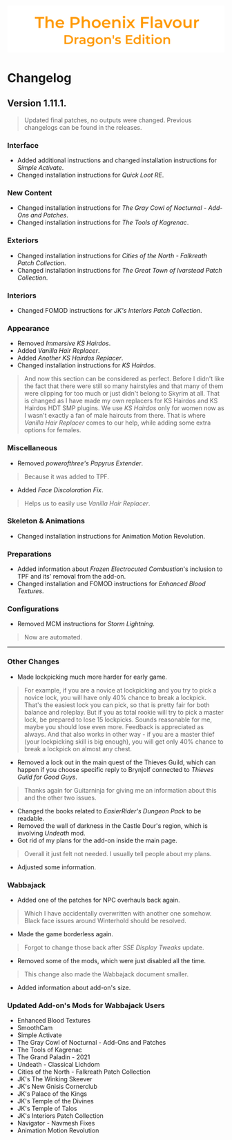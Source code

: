 ![image](images/Banner.png)

# Changelog

## Version 1.11.1.

> Updated final patches, no outputs were changed.
> Previous changelogs can be found in the releases.

### Interface

* Added additional instructions and changed installation instructions for _Simple Activate_.
* Changed installation instructions for _Quick Loot RE_.

### New Content

* Changed installation instructions for _The Gray Cowl of Nocturnal - Add-Ons and Patches_.
* Changed installation instructions for _The Tools of Kagrenac_.

### Exteriors

* Changed installation instructions for _Cities of the North - Falkreath Patch Collection_.
* Changed installation instructions for _The Great Town of Ivarstead Patch Collection_.

### Interiors

* Changed FOMOD instructions for _JK's Interiors Patch Collection_.

### Appearance

* Removed _Immersive KS Hairdos_.
* Added _Vanilla Hair Replacer_.
* Added _Another KS Hairdos Replacer_.
* Changed installation instructions for _KS Hairdos_.
> And now this section can be considered as perfect. Before I didn't like the fact that there were still so many hairstyles and that many of them were clipping for too much or just didn't belong to Skyrim at all. That is changed as I have made my own replacers for KS Hairdos and KS Hairdos HDT SMP plugins. We use _KS Hairdos_ only for women now as I wasn't exactly a fan of male haircuts from there. That is where _Vanilla Hair Replacer_ comes to our help, while adding some extra options for females.

### Miscellaneous

* Removed _powerofthree's Papyrus Extender_.
> Because it was added to TPF.
* Added _Face Discoloration Fix_.
> Helps us to easily use _Vanilla Hair Replacer_.

### Skeleton & Animations

* Changed installation instructions for Animation Motion Revolution.

### Preparations

* Added information about _Frozen Electrocuted Combustion_'s inclusion to TPF and its' removal from the add-on.
* Changed installation and FOMOD instructions for _Enhanced Blood Textures_.

### Configurations

* Removed MCM instructions for _Storm Lightning_.
> Now are automated.

---

### Other Changes

* Made lockpicking much more harder for early game.
> For example, if you are a novice at lockpicking and you try to pick a novice lock, you will have only 40% chance to break a lockpick. That's the easiest lock you can pick, so that is pretty fair for both balance and roleplay. But if you as total rookie will try to pick a master lock, be prepared to lose 15 lockpicks. Sounds reasonable for me, maybe you should lose even more. Feedback is appreciated as always. And that also works in other way - if you are a master thief (your lockpicking skill is big enough), you will get only 40% chance to break a lockpick on almost any chest.
* Removed a lock out in the main quest of the Thieves Guild, which can happen if you choose specific reply to Brynjolf connected to _Thieves Guild for Good Guys_.
> Thanks again for Guitarninja for giving me an information about this and the other two issues.
* Changed the books related to _EasierRider's Dungeon Pack_ to be readable.
* Removed the wall of darkness in the Castle Dour's region, which is involving _Undeath_ mod.
* Got rid of my plans for the add-on inside the main page.
> Overall it just felt not needed. I usually tell people about my plans.
* Adjusted some information.

### Wabbajack

* Added one of the patches for NPC overhauls back again.
> Which I have accidentally overwritten with another one somehow. Black face issues around Winterhold should be resolved.
* Made the game borderless again.
> Forgot to change those back after _SSE Display Tweaks_ update.
* Removed some of the mods, which were just disabled all the time.
> This change also made the Wabbajack document smaller.
* Added information about add-on's size.

### Updated Add-on's Mods for Wabbajack Users

* Enhanced Blood Textures
* SmoothCam
* Simple Activate
* The Gray Cowl of Nocturnal - Add-Ons and Patches
* The Tools of Kagrenac
* The Grand Paladin - 2021
* Undeath - Classical Lichdom
* Cities of the North - Falkreath Patch Collection
* JK's The Winking Skeever
* JK's New Gnisis Cornerclub
* JK's Palace of the Kings
* JK's Temple of the Divines
* JK's Temple of Talos
* JK's Interiors Patch Collection
* Navigator - Navmesh Fixes
* Animation Motion Revolution
